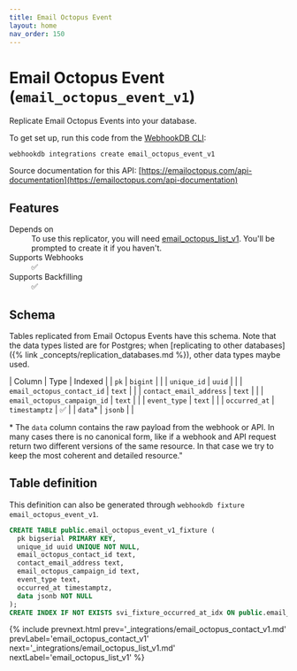 ```yaml
---
title: Email Octopus Event
layout: home
nav_order: 150
---
```


# Email Octopus Event (`email_octopus_event_v1`)

Replicate Email Octopus Events into your database.

To get set up, run this code from the [WebhookDB CLI](https://webhookdb.com/terminal):
```
webhookdb integrations create email_octopus_event_v1
```

Source documentation for this API: [https://emailoctopus.com/api-documentation](https://emailoctopus.com/api-documentation)

## Features

<dl>
<dt>Depends on</dt>
<dd>To use this replicator, you will need <a href="{% link _integrations/email_octopus_list_v1.md %}">email_octopus_list_v1</a>. You'll be prompted to create it if you haven't.</dd>

<dt>Supports Webhooks</dt>
<dd>✅</dd>
<dt>Supports Backfilling</dt>
<dd>✅</dd>

</dl>

## Schema

Tables replicated from Email Octopus Events have this schema.
Note that the data types listed are for Postgres;
when [replicating to other databases]({% link _concepts/replication_databases.md %}),
other data types maybe used.

| Column | Type | Indexed |
| `pk` | `bigint` |  |
| `unique_id` | `uuid` |  |
| `email_octopus_contact_id` | `text` |  |
| `contact_email_address` | `text` |  |
| `email_octopus_campaign_id` | `text` |  |
| `event_type` | `text` |  |
| `occurred_at` | `timestamptz` | ✅ |
| `data`* | `jsonb` |  |

<span class="fs-3">* The `data` column contains the raw payload from the webhook or API.
In many cases there is no canonical form, like if a webhook and API request return
two different versions of the same resource.
In that case we try to keep the most coherent and detailed resource."</span>

## Table definition

This definition can also be generated through `webhookdb fixture email_octopus_event_v1`.

```sql
CREATE TABLE public.email_octopus_event_v1_fixture (
  pk bigserial PRIMARY KEY,
  unique_id uuid UNIQUE NOT NULL,
  email_octopus_contact_id text,
  contact_email_address text,
  email_octopus_campaign_id text,
  event_type text,
  occurred_at timestamptz,
  data jsonb NOT NULL
);
CREATE INDEX IF NOT EXISTS svi_fixture_occurred_at_idx ON public.email_octopus_event_v1_fixture (occurred_at);
```

{% include prevnext.html prev='_integrations/email_octopus_contact_v1.md' prevLabel='email_octopus_contact_v1' next='_integrations/email_octopus_list_v1.md' nextLabel='email_octopus_list_v1' %}
